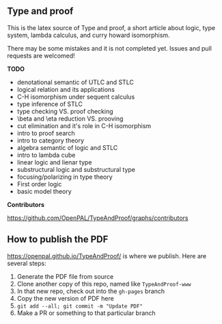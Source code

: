 ## Type and proof

This is the latex source of Type and proof, a short article about logic, type system, lambda calculus, and curry howard isomorphism.

There may be some mistakes and it is not completed yet. Issues and pull requests are welcomed! 

**TODO** 

- denotational semantic of UTLC and STLC
- logical relation and its applications
- C-H isomorphism under sequent calculus
- type inference of STLC 
- type checking VS. proof checking 
- \beta and \eta reduction VS. prooving 
- cut elimination and it's role in C-H isomorphism 
- intro to proof search 
- intro to category theory
- algebra semantic of logic and STLC
- intro to lambda cube
- linear logic and lienar type 
- substructural logic and substructural type
- focusing/polarizing in type theory  
- First order logic
- basic model theory


**Contributors**

https://github.com/OpenPAL/TypeAndProof/graphs/contributors

## How to publish the PDF

https://openpal.github.io/TypeAndProof/ is where we publish. Here are several steps:

1. Generate the PDF file from source
2. Clone another copy of this repo, named like `TypeAndProof-www`
3. In that new repo, check out into the `gh-pages` branch
4. Copy the new version of PDF here
5. `git add --all; git commit -m "Update PDF"`
6. Make a PR or something to that particular branch
